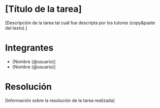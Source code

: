 [//]: <> (Solo modificar el texto entre corchetes [] según lo que se describa)

# [Título de la tarea]
[Descripción de la tarea tal cuál fue descripta por los tutores (copy&paste del texto).]

# Integrantes
 - [Nombre (@usuario)]
 - [Nombre (@usuario)]
 
# Resolución
[Información sobre la resolución de la tarea realizada]
